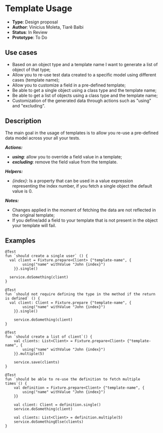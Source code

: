 # Template Usage

* **Type**: Design proposal
* **Author**: Vinicius Moleta, Tiarê Balbi
* **Status**: In Review
* **Prototype**: To Do

## Use cases
* Based on an object type and a template name I want to generate a list of object of that type;
* Allow you to re-use test data created to a specific model using different cases (template name);
* Allow you to customize a field in a pre-defined template;
* Be able to get a single object using a class type and the template name;
* Be able to get a list of objects using a class type and the template name;
* Customization of the generated data through actions such as "using" and "excluding".

## Description
The main goal in the usage of templates is to allow you re-use a pre-defined data model across your all your tests.

***Actions:***
* ***using***: allow you to override a field value in a template;
* ***excluding***: remove the field value from the template.

***Helpers:***
* _{index}_: Is a property that can be used in a value expression representing the index number,
if you fetch a single object the default value is 0.

***Notes:***
* Changes applied in the moment of fetching the data are not reflected in the original template;
* If you define/add a field to your template that is not present in the object your template will fail.

## Examples

```
@Test
fun `should create a single user` () {
  val client = Fixture.prepare<Client> {"template-name", {
        using("name" withValue "John {index}")
    }}.single()

  service.doSomething(client)
}

@Test
fun `should not require defining the type in the method if the return is defined` () {
  val client: Client = Fixture.prepare {"template-name", {
        using("name" withValue "John {index}")
    }}.single()

    service.doSomething(client)
}

@Test
fun `should create a list of client`() {
    val clients: List<Client> = Fixture.prepare<Client> {"template-name", {
        using("name" withValue "John {index}")
    }}.multiple(5)

    service.save(clients)
}

@Test
fun `should be able to re-use the definition to fetch multiple times`() {
    val definition = Fixture.prepare<Client> {"template-name", {
        using("name" withValue "John {index}")
    }}

    val client: Client = definition.single()
    service.doSomething(client)

    val clients: List<Client> = definition.multiple(5)
    service.doSomethingElse(clients)
}

```
